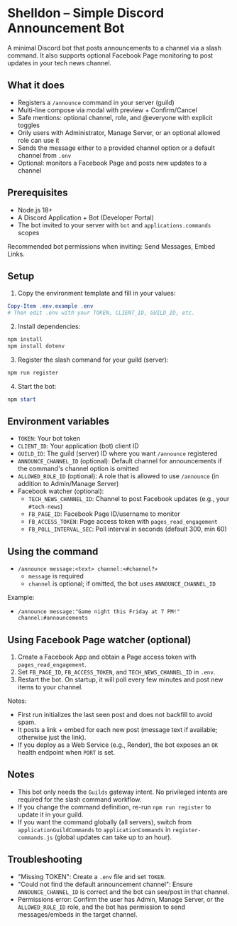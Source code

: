 # Shelldon – Simple Discord Announcement Bot

A minimal Discord bot that posts announcements to a channel via a slash command. It also supports optional Facebook Page monitoring to post updates in your tech news channel.

## What it does

- Registers a `/announce` command in your server (guild)
- Multi-line compose via modal with preview + Confirm/Cancel
- Safe mentions: optional channel, role, and @everyone with explicit toggles
- Only users with Administrator, Manage Server, or an optional allowed role can use it
- Sends the message either to a provided channel option or a default channel from `.env`
- Optional: monitors a Facebook Page and posts new updates to a channel

## Prerequisites

- Node.js 18+
- A Discord Application + Bot (Developer Portal)
- The bot invited to your server with `bot` and `applications.commands` scopes

Recommended bot permissions when inviting: Send Messages, Embed Links.

## Setup

1) Copy the environment template and fill in your values:

```powershell
Copy-Item .env.example .env
# Then edit .env with your TOKEN, CLIENT_ID, GUILD_ID, etc.
```

2) Install dependencies:

```powershell
npm install
npm install dotenv
```

3) Register the slash command for your guild (server):

```powershell
npm run register
```

4) Start the bot:

```powershell
npm start
```

## Environment variables

- `TOKEN`: Your bot token
- `CLIENT_ID`: Your application (bot) client ID
- `GUILD_ID`: The guild (server) ID where you want `/announce` registered
- `ANNOUNCE_CHANNEL_ID` (optional): Default channel for announcements if the command's channel option is omitted
- `ALLOWED_ROLE_ID` (optional): A role that is allowed to use `/announce` (in addition to Admin/Manage Server)
- Facebook watcher (optional):
  - `TECH_NEWS_CHANNEL_ID`: Channel to post Facebook updates (e.g., your `#tech-news`)
  - `FB_PAGE_ID`: Facebook Page ID/username to monitor
  - `FB_ACCESS_TOKEN`: Page access token with `pages_read_engagement`
  - `FB_POLL_INTERVAL_SEC`: Poll interval in seconds (default 300, min 60)

## Using the command

- `/announce message:<text> channel:<#channel?>`
  - `message` is required
  - `channel` is optional; if omitted, the bot uses `ANNOUNCE_CHANNEL_ID`

Example:
- `/announce message:"Game night this Friday at 7 PM!" channel:#announcements`

## Using Facebook Page watcher (optional)

1) Create a Facebook App and obtain a Page access token with `pages_read_engagement`.
2) Set `FB_PAGE_ID`, `FB_ACCESS_TOKEN`, and `TECH_NEWS_CHANNEL_ID` in `.env`.
3) Restart the bot. On startup, it will poll every few minutes and post new items to your channel.

Notes:
- First run initializes the last seen post and does not backfill to avoid spam.
- It posts a link + embed for each new post (message text if available; otherwise just the link).
- If you deploy as a Web Service (e.g., Render), the bot exposes an `OK` health endpoint when `PORT` is set.

## Notes

- This bot only needs the `Guilds` gateway intent. No privileged intents are required for the slash command workflow.
- If you change the command definition, re-run `npm run register` to update it in your guild.
- If you want the command globally (all servers), switch from `applicationGuildCommands` to `applicationCommands` in `register-commands.js` (global updates can take up to an hour).

## Troubleshooting

- "Missing TOKEN": Create a `.env` file and set `TOKEN`.
- "Could not find the default announcement channel": Ensure `ANNOUNCE_CHANNEL_ID` is correct and the bot can see/post in that channel.
- Permissions error: Confirm the user has Admin, Manage Server, or the `ALLOWED_ROLE_ID` role, and the bot has permission to send messages/embeds in the target channel.
